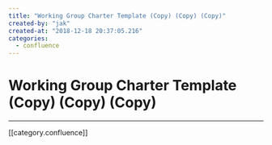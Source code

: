 ```yaml
---
title: "Working Group Charter Template (Copy) (Copy) (Copy)"
created-by: "jak"
created-at: "2018-12-18 20:37:05.216"
categories:
  - confluence
---
```


# Working Group Charter Template (Copy) (Copy) (Copy)


---

[[category.confluence]]
